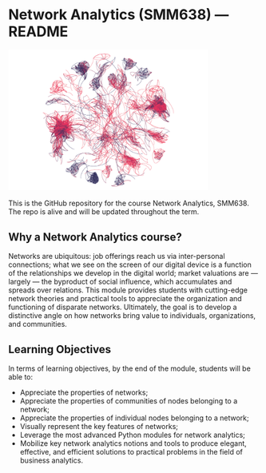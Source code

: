 # Network Analytics (SMM638) ― README

<img src="images/cover.png" alt="drawing" width="400"/>

This is the GitHub repository for the course Network Analytics, SMM638. The 
repo is alive and will be updated throughout the term.

## Why a Network Analytics course?

Networks are ubiquitous: job offerings reach us via inter-personal connections;
what we see on the screen of our digital device is a function of the
relationships we develop in the digital world; market valuations are — largely —
the byproduct of social influence, which accumulates and spreads over relations.
This module provides students with cutting-edge network theories and practical
tools to appreciate the organization and functioning of disparate networks.
Ultimately, the goal is to develop a distinctive angle on how networks bring
value to individuals, organizations, and communities.

## Learning Objectives

In terms of learning objectives, by the end of the module, students will be 
able to:

+ Appreciate the properties of networks;
+ Appreciate the properties of communities of nodes belonging to a network;
+ Appreciate the properties of individual nodes belonging to a network;
+ Visually represent the key features of networks;
+ Leverage the most advanced Python modules for network analytics;
+ Mobilize key network analytics notions and tools to produce 
	elegant, effective, and efficient solutions to practical problems in 
	the field of business analytics.
